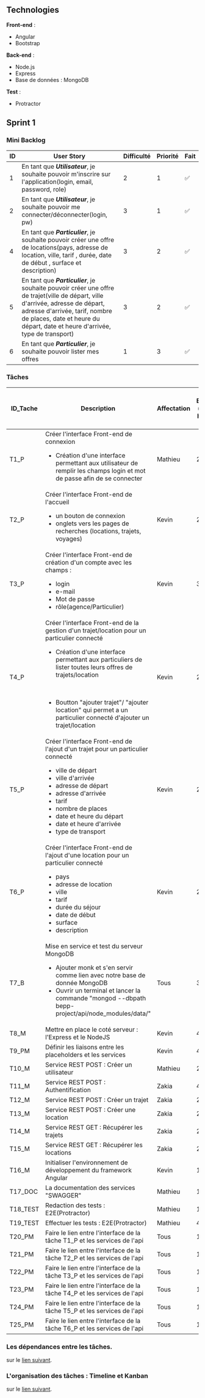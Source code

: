 ## Technologies
**Front-end** :
<ul>
<li>Angular</li> 
    <li>Bootstrap</li>
</ul>

**Back-end** :
<ul>
<li>Node.js</li> 
<li>Express</li>
<li>Base de données : MongoDB</li> 
</ul>

**Test** :
<ul>
<li>Protractor</li> 
</ul>

## Sprint 1

### Mini Backlog

| ID | User Story | Difficulté | Priorité | Fait |
| --- | --- | --- | --- | --- |
| 1 | En tant que ***Utilisateur***, je souhaite pouvoir m'inscrire sur l'application(login, email, password, role) | 2 | 1 | :white_check_mark:
| 2 | En tant que ***Utilisateur***, je souhaite pouvoir me connecter/déconnecter(login, pw) | 3 | 1 | :white_check_mark: 
| 4 | En tant que ***Particulier***, je souhaite pouvoir créer une offre de locations(pays, adresse de location, ville, tarif , durée, date de début , surface et description) | 3 | 2 | :white_check_mark: 
| 5 | En tant que ***Particulier***, je souhaite pouvoir créer une offre de trajet(ville de départ, ville d'arrivée, adresse de départ, adresse d'arrivée, tarif, nombre de places, date et heure du départ, date et heure d'arrivée, type de transport) | 3 | 2 | :white_check_mark: 
| 6 | En tant que ***Particulier***, je souhaite pouvoir lister mes offres| 1 | 3 | :white_check_mark: 

### Tâches

| ID_Tache | Description | Affectation | Durée Estimée ( heure homme ) | US Associés | Etat |
| --- | --- | --- | --- | --- | --- |
| T1_P | Créer l'interface Front-end de connexion<br><ul><li>Création d'une interface permettant aux utilisateur de remplir les champs login et mot de passe afin de se connecter</li></ul> | Mathieu | 2 | 1 | :white_check_mark:
| T2_P | Créer l'interface Front-end de l'accueil<br><ul><li>un bouton de connexion</li><li>onglets vers les pages de recherches (locations, trajets, voyages)</li></ul> | Kevin | 2 | 1 | :white_check_mark:
| T3_P | Créer l'interface Front-end de création d'un compte avec les champs : <br><ul><li>login</li><li>e-mail</li><li>Mot de passe</li><li>rôle(agence/Particulier)</li></ul> | Kevin | 3 | 1 | :white_check_mark:
| T4_P | Créer l'interface Front-end de la gestion d'un trajet/location pour un particulier connecté<br><ul><li>Création d'une interface permettant aux particuliers de lister toutes leurs offres de trajets/location </li></ul> <br><ul><li> Boutton "ajouter trajet"/ "ajouter location" qui permet a un particulier connecté d'ajouter un trajet/location </li></ul> | Kevin | 2 | 1 | :white_check_mark: 
| T5_P | Créer l'interface Front-end de l'ajout d'un trajet pour un particulier connecté<br><ul><li>ville de départ</li><li>ville d'arrivée</li><li>adresse de départ</li><li>adresse d'arrivée</li><li>tarif</li><li>nombre de places</li><li> date et heure du départ</li><li>date et heure d'arrivée</li><li>type de transport</li></ul> | Kevin | 2 | 1 | :white_check_mark: 
| T6_P | Créer l'interface Front-end de l'ajout d'une location pour un particulier connecté<br><ul><li>pays</li><li> adresse de location</li><li>ville</li><li>tarif</li><li>durée du séjour</li><li>date de début</li><li>surface</li><li>description</li></ul> | Kevin | 2 | 1 | :white_check_mark: 
| T7_B | Mise en service et test du serveur MongoDB<br><ul><li>Ajouter monk et s'en servir comme lien avec notre base de donnée MongoDB</li><li>Ouvrir un terminal et lancer la commande "mongod --dbpath bepp-project/api/node_modules/data/"</li></ul>| Tous | 3 | 1 et 2 | :white_check_mark:
| T8_M | Mettre en place le coté serveur : l'Express et le NodeJS | Kevin | 4 | ∅ | :white_check_mark:
| T9_PM | Définir les liaisons entre les placeholders et les services | Kevin | 4 | ∅ | :white_check_mark:
| T10_M | Service REST POST  : Créer un utilisateur| Mathieu | 2 | 1 | :white_check_mark:
| T11_M | Service REST POST  : Authentification | Zakia | 4 | 2 | :white_check_mark:
| T12_M | Service REST POST  : Créer un trajet| Zakia | 2 | 4 | :white_check_mark:
| T13_M | Service REST POST  : Créer une location| Zakia | 2 | 3 | :white_check_mark:
| T14_M | Service REST GET  : Récupérer les trajets| Zakia | 2 | 5 | :white_check_mark:
| T15_M | Service REST GET  : Récupérer les locations| Zakia | 2 | 5 | :white_check_mark:
| T16_M | Initialiser l'environnement de développement du framework Angular | Kevin | 1/2 | ∅ | :white_check_mark:
| T17_DOC | La documentation des services "SWAGGER" | Mathieu | 1/2 | ∅ | :white_check_mark:
| T18_TEST | Redaction des tests : E2E(Protractor)| Mathieu | 1 | 1 et 2 | :x:
| T19_TEST | Effectuer les tests : E2E(Protractor)| Mathieu | 4 | 1 et 2 | :x:
| T20_PM | Faire le lien entre l'interface de la tâche T1_P et les services de l'api | Tous | 1 | 2 | :white_check_mark:
| T21_PM | Faire le lien entre l'interface de la tâche T2_P et les services de l'api | Tous | 1 | 1 | :white_check_mark:
| T22_PM | Faire le lien entre l'interface de la tâche T3_P et les services de l'api | Tous | 1 | 2 | :white_check_mark:
| T23_PM | Faire le lien entre l'interface de la tâche T4_P et les services de l'api | Tous | 1 | 1 | :white_check_mark:
| T24_PM | Faire le lien entre l'interface de la tâche T5_P et les services de l'api | Tous | 1 | 2 | :white_check_mark:
| T25_PM | Faire le lien entre l'interface de la tâche T6_P et les services de l'api | Tous | 1 | 1 | :white_check_mark:


### Les dépendances entre les tâches.

sur le [lien suivant](sprint1/dependance.md).

### L'organisation des tâches : Timeline et Kanban

sur le [lien suivant](sprint1/organisation.md).
